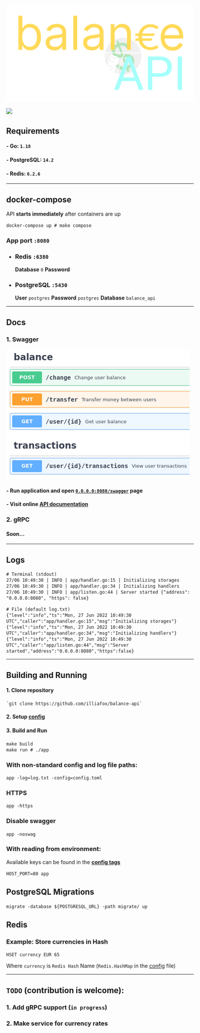 
![logo](docs/logo.svg)

[![](https://img.shields.io/badge/-Swagger%20Docs-informational?style=flat&logo=swagger&color=blue&labelColor=gray)](https://validator.swagger.io/?url=https://raw.githubusercontent.com/illiafox/balance-api/master/docs/swagger/swagger.yaml)

## Requirements

#### - Go: `1.18`
#### - PostgreSQL: `14.2`
#### - Redis: `6.2.6`

---

## docker-compose

API **starts immediately** after containers are up

```shell
docker-compose up # make compose
```


### App port `:8080`

- ### Redis `:6380`
  **Database** `0` **Password** ` `
- ### PostgreSQL `:5430`
  **User** `postgres` **Password** `postgres` **Database** `balance_api`

--- 

## Docs

### 1. Swagger

![](docs/swagger.png)

#### - Run application and open [`0.0.0.0:8080/swagger`](http://0.0.0.0:8080/swagger) page
#### - Visit online [API documentation](https://validator.swagger.io/?url=https://raw.githubusercontent.com/illiafox/balance-api/master/docs/swagger.yaml)

### 2. gRPC
#### Soon...

---

## Logs

```shell
# Terminal (stdout)
27/06 10:49:30 | INFO | app/handler.go:15 | Initializing storages
27/06 10:49:30 | INFO | app/handler.go:34 | Initializing handlers
27/06 10:49:30 | INFO | app/listen.go:44 | Server started {"address": "0.0.0.0:8080", "https": false}
```
```shell
# File (default log.txt)
{"level":"info","ts":"Mon, 27 Jun 2022 10:49:30 UTC","caller":"app/handler.go:15","msg":"Initializing storages"}
{"level":"info","ts":"Mon, 27 Jun 2022 10:49:30 UTC","caller":"app/handler.go:34","msg":"Initializing handlers"}
{"level":"info","ts":"Mon, 27 Jun 2022 10:49:30 UTC","caller":"app/listen.go:44","msg":"Server started","address":"0.0.0.0:8080","https":false}
```

---

## Building and Running

#### 1. Clone repository 
    `git clone https://github.com/illiafox/balance-api`
#### 2. Setup [config](app/cmd/api/config.toml)
#### 3. Build and Run
```shell
make build
make run # ./app
```

### With non-standard config and log file paths:
```shell
app -log=log.txt -config=config.toml
```

### HTTPS
```shell
app -https
```

### Disable swagger
```shell
app -noswag
```

### With reading from environment:
Available keys can be found in the **[config tags](app/internal/config/struct.go)**
```shell
HOST_PORT=80 app
```

## PostgreSQL Migrations
```shell
migrate -database ${POSTGRESQL_URL} -path migrate/ up
```

## Redis
### Example: Store currencies in Hash
```shell
HSET currency EUR 65 
```
Where `currency` is `Redis Hash` Name (`Redis.HashMap` in the [config](app/cmd/api/config.toml) file)

---

## `TODO` (contribution is welcome):

### 1. Add gRPC support (`in progress`)
### 2. Make service for currency rates
